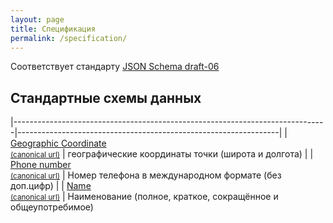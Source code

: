 ```yaml
---
layout: page
title: Спецификация
permalink: /specification/
---
```

Соответствует стандарту [JSON Schema draft-06](http://json-schema.org/)

Стандартные схемы данных
---------------

|------------------------------------------------------------------------------|-----------------------------------------------------------------|
| [Geographic Coordinate](/schemas/geo/point.json) <br> [<small>(canonical url)</small>](/geo/point) | географические координаты точки (широта и долгота) |
| [Phone number](/schemas/generic/phone_number.json) <br> [<small>(canonical url)</small>](/generic/phone_number) | Номер телефона в международном формате (без доп.цифр) |
| [Name](/schemas/generic/name.json) <br> [<small>(canonical url)</small>](/generic/name) | Наименование (полное, краткое, сокращённое и общеупотребимое)

